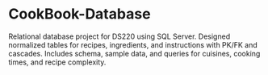 # CookBook-Database
Relational database project for DS220 using SQL Server. Designed normalized tables for recipes, ingredients, and instructions with PK/FK and cascades. Includes schema, sample data, and queries for cuisines, cooking times, and recipe complexity.
